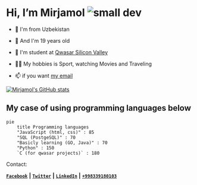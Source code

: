 
# Hi, I’m Mirjamol ![small dev](https://user-images.githubusercontent.com/96412090/186644372-cb8a833d-63e7-40c5-8dac-8921c8ba6c2c.png)

- 👀 I'm from Uzbekistan

- 🌱 And I'm 19 years old

- :information_desk_person: I'm student at [Qwasar Silicon Valley](https://qwasar.io/)

- :mountain_biking_man: My hobbies is Sport, watching Movies and Traveling

- 📫 if you want [my email](mailto:alpholmon@gmail.com)


[![Mirjamol's GitHub stats](https://github-readme-stats.vercel.app/api?username=holmon-alp)](https://github.com/holmon-alp/github-readme-stats)

## My case of using programming languages below

```mermaid
pie
    title Programming languages
    "JavaScript (html, css)" : 85
    "SQL (PostgeSQL)" : 70
    "Basicly learning (GO, Java)" : 70
    "Python" : 150
    `C (for qwasar projects)` : 180
```

Contact:

[**`Facebook`**](https://facebook.com/holmonalp) **|**
[**`Twitter`**](https://twitter.com/holmonalp) **|**
[**`LinkedIn`**](https://linkedin.com/holmonalp) **|**
[**`+998339180103`**](tel:+998339180103)



<!---
  
![developer](https://user-images.githubusercontent.com/96412090/186638132-ffbce524-8e8b-49ab-8d1b-9144b46dcb3e.png)
holmon-alp/About-Me is a ✨ special ✨ repository because its `README.md` (this file) appears on your GitHub profile.
You can click the Preview link to take a look at your changes.
--->
